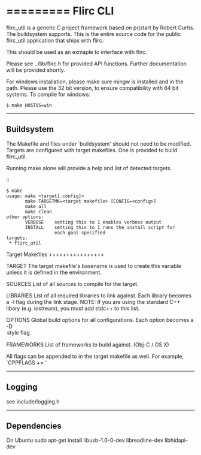 =========
Flirc CLI
=========

flirc_util is a generic C project framework based on prjstart by
Robert Curtis. The buildsystem supports. This is the entire source
code for the public flirc_util application that ships with flirc.

This should be used as an exmaple to interface with flirc.

Please see ../lib/flirc.h for provided API functions. Further
documentation will be provided shortly.

For windows installation, please make sure mingw is installed
and in the path. Please use the 32 bit version, to ensure 
compatibility with 64 bit systems. To complie for windows:

    $ make HOSTOS=win

-----------
Buildsystem
-----------

The Makefile and files under `buildsystem' should not need to be
modified. Targets are configured with target makefiles. One is
provided to build flirc_util.

Running make alone will provide a help and list of detected targets.

::

    $ make
    usage: make <target[.config]>
           make TARGETMK=<target makefile> [CONFIG=<config>]
           make all
           make clean
    other options:
           VERBOSE    setting this to 1 enables verbose output
           INSTALL    setting this to 1 runs the install script for
                      each goal specified
    targets:
     * flirc_util

Target Makefiles
++++++++++++++++

TARGET
    The target makefile's basename is used to create this variable unless
    it is defined in the environment.

SOURCES
    List of all sources to compile for the target.

LIBRARIES
    List of all required libraries to link against. Each library
    becomes a -l<library> flag during the link stage.
    NOTE: If you are using the standard C++ libary (e.g. iostream),
    you must add stdc++ to this list.

OPTIONS
    Global build options for all configurations. Each option becomes
    a -D<option> style flag.

FRAMEWORKS
    List of frameworks to build against. (Obj-C / OS X)

All flags can be appended to in the target makefile as well. For
example, `CPPFLAGS += <flag>'


-------
Logging
-------

see include/logging.h

------------
Dependencies
------------

On Ubuntu
    sudo apt-get install libusb-1.0-0-dev libreadline-dev libhidapi-dev
